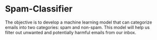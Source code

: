 # Spam-Classifier
The objective is to develop a machine learning model that can categorize emails into two categories: spam and non-spam. This model will help us filter out unwanted and potentially harmful emails from our inbox.
